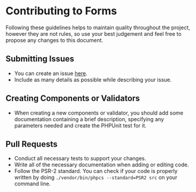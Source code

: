 # Contributing to Forms

Following these guidelines helps to maintain quality throughout the project, however
they are not rules, so use your best judgement and feel free to propose any changes to this document.

## Submitting Issues

* You can create an issue [here](https://github.com/eredi93/forms/issues/new).
* Include as many details as possible while describing your issue.

## Creating Components or Validators

* When creating a new components or validator, you should add some documentation containing a
  brief description, specifying any parameters needed and create the PHPUnit test for it.

## Pull Requests

* Conduct all necessary tests to support your changes.
* Write all of the necessary documentation when adding or editing code.
* Follow the PSR-2 standard. You can check if your code is properly written
  by doing `./vendor/bin/phpcs --standard=PSR2 src` on your command line.
